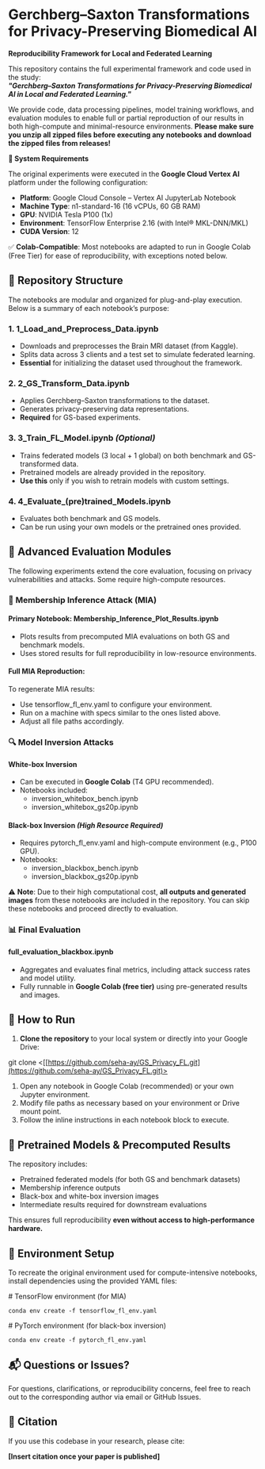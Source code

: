 # **Gerchberg–Saxton Transformations for Privacy-Preserving Biomedical AI**

**Reproducibility Framework for Local and Federated Learning**

This repository contains the full experimental framework and code used in the study:  
**_"Gerchberg–Saxton Transformations for Privacy-Preserving Biomedical AI in Local and Federated Learning."_**

We provide code, data processing pipelines, model training workflows, and evaluation modules to enable full or partial reproduction of our results in both high-compute and minimal-resource environments. **Please make sure you unzip all zipped files before executing any notebooks and download the zipped files from releases!**

**🔧 System Requirements**

The original experiments were executed in the **Google Cloud Vertex AI** platform under the following configuration:

- **Platform**: Google Cloud Console – Vertex AI JupyterLab Notebook
- **Machine Type**: n1-standard-16 (16 vCPUs, 60 GB RAM)
- **GPU**: NVIDIA Tesla P100 (1x)
- **Environment**: TensorFlow Enterprise 2.16 (with Intel® MKL-DNN/MKL)
- **CUDA Version**: 12

✅ **Colab-Compatible**: Most notebooks are adapted to run in Google Colab (Free Tier) for ease of reproducibility, with exceptions noted below.

## **📂 Repository Structure**

The notebooks are modular and organized for plug-and-play execution. Below is a summary of each notebook’s purpose:

### **1\. 1_Load_and_Preprocess_Data.ipynb**

- Downloads and preprocesses the Brain MRI dataset (from Kaggle).
- Splits data across 3 clients and a test set to simulate federated learning.
- **Essential** for initializing the dataset used throughout the framework.

### **2\. 2_GS_Transform_Data.ipynb**

- Applies Gerchberg–Saxton transformations to the dataset.
- Generates privacy-preserving data representations.
- **Required** for GS-based experiments.

### **3\. 3_Train_FL_Model.ipynb _(Optional)_**

- Trains federated models (3 local + 1 global) on both benchmark and GS-transformed data.
- Pretrained models are already provided in the repository.
- **Use this** only if you wish to retrain models with custom settings.

### **4\. 4_Evaluate_(pre)trained_Models.ipynb**

- Evaluates both benchmark and GS models.
- Can be run using your own models or the pretrained ones provided.

## **🧪 Advanced Evaluation Modules**

The following experiments extend the core evaluation, focusing on privacy vulnerabilities and attacks. Some require high-compute resources.

### **🔐 Membership Inference Attack (MIA)**

#### **Primary Notebook: Membership_Inference_Plot_Results.ipynb**

- Plots results from precomputed MIA evaluations on both GS and benchmark models.
- Uses stored results for full reproducibility in low-resource environments.

#### **Full MIA Reproduction:**

To regenerate MIA results:

- Use tensorflow_fl_env.yaml to configure your environment.
- Run on a machine with specs similar to the ones listed above.
- Adjust all file paths accordingly.

### **🔍 Model Inversion Attacks**

#### **White-box Inversion**

- Can be executed in **Google Colab** (T4 GPU recommended).
- Notebooks included:
  - inversion_whitebox_bench.ipynb
  - inversion_whitebox_gs20p.ipynb

#### **Black-box Inversion _(High Resource Required)_**

- Requires pytorch_fl_env.yaml and high-compute environment (e.g., P100 GPU).
- Notebooks:
  - inversion_blackbox_bench.ipynb
  - inversion_blackbox_gs20p.ipynb

⚠️ **Note**: Due to their high computational cost, **all outputs and generated images** from these notebooks are included in the repository. You can skip these notebooks and proceed directly to evaluation.

### **📊 Final Evaluation**

#### **full_evaluation_blackbox.ipynb**

- Aggregates and evaluates final metrics, including attack success rates and model utility.
- Fully runnable in **Google Colab (free tier)** using pre-generated results and images.

## **🚀 How to Run**

1. **Clone the repository** to your local system or directly into your Google Drive:

git clone <[[https://github.com/seha-ay/GS_Privacy_FL.git](https://github.com/seha-ay/GS_Privacy_FL.git)>

1. Open any notebook in Google Colab (recommended) or your own Jupyter environment.
2. Modify file paths as necessary based on your environment or Drive mount point.
3. Follow the inline instructions in each notebook block to execute.

## **📁 Pretrained Models & Precomputed Results**

The repository includes:

- Pretrained federated models (for both GS and benchmark datasets)
- Membership inference outputs
- Black-box and white-box inversion images
- Intermediate results required for downstream evaluations

This ensures full reproducibility **even without access to high-performance hardware.**

## **📄 Environment Setup**

To recreate the original environment used for compute-intensive notebooks, install dependencies using the provided YAML files:

\# TensorFlow environment (for MIA)

```conda env create -f tensorflow_fl_env.yaml```

\# PyTorch environment (for black-box inversion)

```conda env create -f pytorch_fl_env.yaml```

## **📬 Questions or Issues?**

For questions, clarifications, or reproducibility concerns, feel free to reach out to the corresponding author via email or GitHub Issues.

## **🧠 Citation**

If you use this codebase in your research, please cite:

**\[Insert citation once your paper is published\]**
